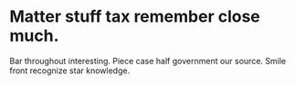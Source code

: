 
# Matter stuff tax remember close much.
Bar throughout interesting. Piece case half government our source. Smile front recognize star knowledge.